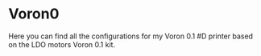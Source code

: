 # Voron0

Here you can find all the configurations for my Voron 0.1 #D printer based on the LDO motors Voron 0.1 kit.
